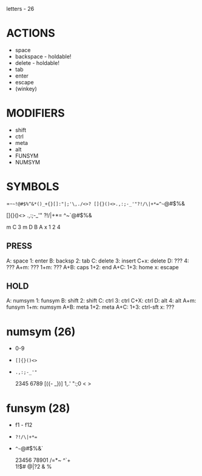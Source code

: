 letters - 26

ACTIONS
=======
- space
- backspace - holdable!
- delete - holdable!
- tab
- enter
- escape
- (winkey)

MODIFIERS
=========
- shift
- ctrl
- meta
- alt
- FUNSYM
- NUMSYM

SYMBOLS
=======
=-`~!@#$%^&*()_+{}[]:"|;'\,./<>?
[]{}()<>.,:;-_'"?!/\|+*=^~`@#$%&

[]{}()<>
.,:;-_'"
?!/\|+*=
^~`@#$%&


   m C      3 m
D B A x      1 2 4

PRESS
-----
A: space         1: enter
B: backsp        2: tab
C: delete        3: insert
C+x: delete
D: ???           4: ???
A+m: ???         1+m: ???
A+B: caps        1+2: end
A+C: <hard>      1+3: home
x: escape

HOLD
----
A: numsym        1: funsym
B: shift         2: shift
C: ctrl          3: ctrl
C+X: ctrl
D: alt           4: alt
A+m: funsym      1+m: numsym
A+B: meta        1+2: meta
A+C: <hard>      1+3: ctrl-sft
x: ???

numsym (26)
===========
- 0-9
- `[]{}()<>`
- `.,:;-_'"`

    2345  6789
    [({-  _})]
   1,.'    ":;0
   <          >


funsym (28)
===========
- f1 - f12
- `?!/\|+*=`
- `^~`@#$%&`

    23456 78901
    /=*~   ^`+\
   1!$#     @|?2
   &           %
